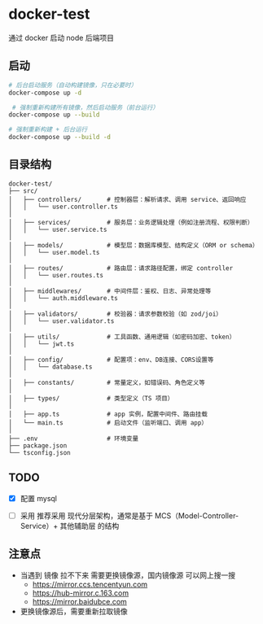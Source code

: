 # docker-test
通过 docker 启动 node 后端项目 


## 启动
```bash 
# 后台启动服务（自动构建镜像，只在必要时）
docker-compose up -d

 # 强制重新构建所有镜像，然后启动服务（前台运行）
docker-compose up --build

# 强制重新构建 + 后台运行
docker-compose up --build -d
```

## 目录结构
```
docker-test/
├── src/
│   ├── controllers/       # 控制器层：解析请求、调用 service、返回响应
│   │   └── user.controller.ts
│
│   ├── services/          # 服务层：业务逻辑处理（例如注册流程、权限判断）
│   │   └── user.service.ts
│
│   ├── models/            # 模型层：数据库模型、结构定义（ORM or schema）
│   │   └── user.model.ts
│
│   ├── routes/            # 路由层：请求路径配置，绑定 controller
│   │   └── user.routes.ts
│
│   ├── middlewares/       # 中间件层：鉴权、日志、异常处理等
│   │   └── auth.middleware.ts
│
│   ├── validators/        # 校验器：请求参数校验（如 zod/joi）
│   │   └── user.validator.ts
│
│   ├── utils/             # 工具函数、通用逻辑（如密码加密、token）
│   │   └── jwt.ts
│
│   ├── config/            # 配置项：env、DB连接、CORS设置等
│   │   └── database.ts
│
│   ├── constants/         # 常量定义，如错误码、角色定义等
│
│   ├── types/             # 类型定义（TS 项目）
│
│   ├── app.ts             # app 实例，配置中间件、路由挂载
│   └── main.ts            # 启动文件（监听端口、调用 app）
│
├── .env                   # 环境变量
├── package.json
└── tsconfig.json

```

## TODO
- [x] 配置 mysql
- [ ] 采用 推荐采用 现代分层架构，通常是基于 MCS（Model-Controller-Service）+ 其他辅助层 的结构


## 注意点 
- 当遇到 镜像 拉不下来 需要更换镜像源，国内镜像源 可以网上搜一搜
  - https://mirror.ccs.tencentyun.com
  - https://hub-mirror.c.163.com
  - https://mirror.baidubce.com
- 更换镜像源后，需要重新拉取镜像